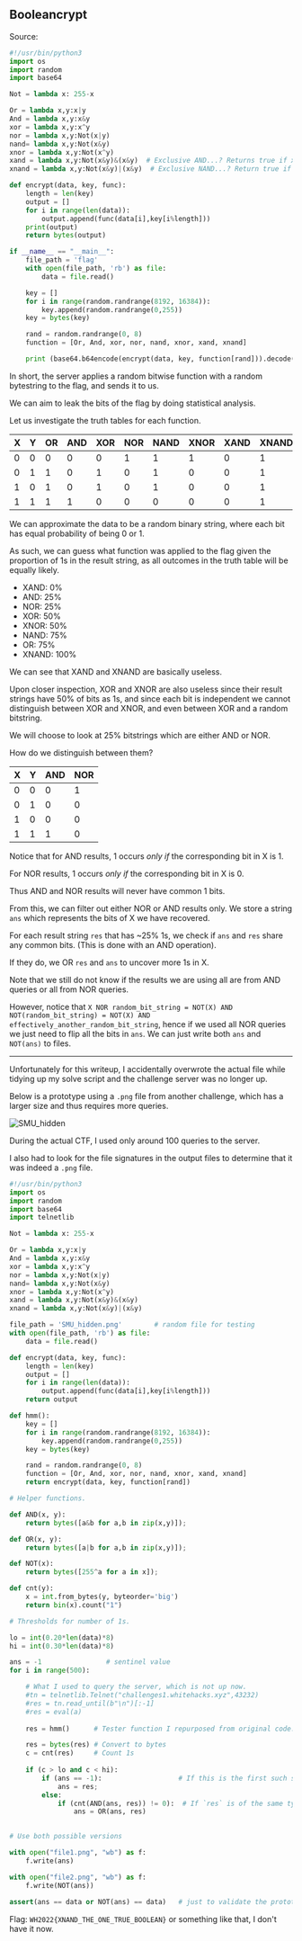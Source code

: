## Booleancrypt

Source:
```python
#!/usr/bin/python3
import os
import random
import base64

Not = lambda x: 255-x

Or = lambda x,y:x|y
And = lambda x,y:x&y
xor = lambda x,y:x^y
nor = lambda x,y:Not(x|y)
nand= lambda x,y:Not(x&y)
xnor = lambda x,y:Not(x^y)
xand = lambda x,y:Not(x&y)&(x&y)  # Exclusive AND...? Returns true if x and y are true, except when they are, then retrun false...?
xnand = lambda x,y:Not(x&y)|(x&y)  # Exclusive NAND...? Return true if x and y are not true, except when they are, then return true...?

def encrypt(data, key, func):
    length = len(key)
    output = []
    for i in range(len(data)):
        output.append(func(data[i],key[i%length]))
    print(output)
    return bytes(output)

if __name__ == "__main__":
    file_path = 'flag'
    with open(file_path, 'rb') as file:
        data = file.read()

    key = []
    for i in range(random.randrange(8192, 16384)):
        key.append(random.randrange(0,255))
    key = bytes(key)

    rand = random.randrange(0, 8)
    function = [Or, And, xor, nor, nand, xnor, xand, xnand]

    print (base64.b64encode(encrypt(data, key, function[rand])).decode("utf-8"))
```

In short, the server applies a random bitwise function with a random bytestring to the flag, and sends it to us.

We can aim to leak the bits of the flag by doing statistical analysis.

Let us investigate the truth tables for each function.

| X | Y | OR | AND | XOR | NOR | NAND | XNOR | XAND | XNAND |
| - | - | - | - | - | - | - | - | - | - |
| 0 | 0 | 0 | 0 | 0 | 1 | 1 | 1 | 0 | 1 |
| 0 | 1 | 1 | 0 | 1 | 0 | 1 | 0 | 0 | 1 |
| 1 | 0 | 1 | 0 | 1 | 0 | 1 | 0 | 0 | 1 |
| 1 | 1 | 1 | 1 | 0 | 0 | 0 | 0 | 0 | 1 |

We can approximate the data to be a random binary string, where each bit has equal probability of being 0 or 1.

As such, we can guess what function was applied to the flag given the proportion of 1s in the result string, as all outcomes in the truth table will be equally likely.

- XAND: 0%
- AND: 25%
- NOR: 25%
- XOR: 50%
- XNOR: 50%
- NAND: 75%
- OR: 75%
- XNAND: 100%

We can see that XAND and XNAND are basically useless.

Upon closer inspection, XOR and XNOR are also useless since their result strings have 50% of bits as 1s, and since each bit is independent we cannot distinguish between XOR and XNOR, and even between XOR and a random bitstring. 


We will choose to look at 25% bitstrings which are either AND or NOR.

How do we distinguish between them?

| X | Y | AND | NOR |
| - | - | - | - | 
| 0 | 0 | 0 | 1 | 
| 0 | 1 | 0 | 0 |
| 1 | 0 | 0 | 0 | 
| 1 | 1 | 1 | 0 | 

Notice that for AND results, 1 occurs _only if_ the corresponding bit in X is 1.

For NOR results, 1 occurs _only if_ the corresponding bit in X is 0.

Thus AND and NOR results will never have common 1 bits.

From this, we can filter out either NOR or AND results only. We store a string `ans` which represents the bits of X we have recovered.

For each result string `res` that has ~25% 1s, we check if `ans` and `res` share any common bits. (This is done with an AND operation).

If they do, we OR `res` and `ans` to uncover more 1s in X.

Note that we still do not know if the results we are using all are from AND queries or all from NOR queries.

However, notice that `X NOR random_bit_string = NOT(X) AND NOT(random_bit_string) = NOT(X) AND effectively_another_random_bit_string`, hence if we used all NOR queries we just need to flip all the bits in `ans`. We can just write both `ans` and `NOT(ans)` to files.

------------------------------------------------------------------------------------------------------------------------------------------------------

Unfortunately for this writeup, I accidentally overwrote the actual file while tidying up my solve script and the challenge server was no longer up.

Below is a prototype using a `.png` file from another challenge, which has a larger size and thus requires more queries. 

![SMU_hidden](https://user-images.githubusercontent.com/26357716/160264411-606cad12-03b6-4a22-a7df-cdf2801fd32f.png)

During the actual CTF, I used only around 100 queries to the server. 

I also had to look for the file signatures in the output files to determine that it was indeed a `.png` file.

```python
#!/usr/bin/python3
import os
import random
import base64
import telnetlib

Not = lambda x: 255-x

Or = lambda x,y:x|y
And = lambda x,y:x&y
xor = lambda x,y:x^y
nor = lambda x,y:Not(x|y)
nand= lambda x,y:Not(x&y)
xnor = lambda x,y:Not(x^y)
xand = lambda x,y:Not(x&y)&(x&y)  
xnand = lambda x,y:Not(x&y)|(x&y)

file_path = 'SMU_hidden.png'        # random file for testing
with open(file_path, 'rb') as file:
    data = file.read()

def encrypt(data, key, func):
    length = len(key)
    output = []
    for i in range(len(data)):
        output.append(func(data[i],key[i%length]))
    return output

def hmm():
    key = []
    for i in range(random.randrange(8192, 16384)):
        key.append(random.randrange(0,255))
    key = bytes(key)

    rand = random.randrange(0, 8)
    function = [Or, And, xor, nor, nand, xnor, xand, xnand]
    return encrypt(data, key, function[rand])

# Helper functions.

def AND(x, y):
    return bytes([a&b for a,b in zip(x,y)]);

def OR(x, y):
    return bytes([a|b for a,b in zip(x,y)]);

def NOT(x):
    return bytes([255^a for a in x]);

def cnt(y):
    x = int.from_bytes(y, byteorder='big')
    return bin(x).count("1")

# Thresholds for number of 1s.

lo = int(0.20*len(data)*8)
hi = int(0.30*len(data)*8)

ans = -1                # sentinel value
for i in range(500):

    # What I used to query the server, which is not up now.
    #tn = telnetlib.Telnet("challenges1.whitehacks.xyz",43232)   
    #res = tn.read_until(b"\n")[:-1]
    #res = eval(a)
     
    res = hmm()      # Tester function I repurposed from original code.

    res = bytes(res) # Convert to bytes
    c = cnt(res)     # Count 1s
    
    if (c > lo and c < hi):
        if (ans == -1):                   # If this is the first such string we have
            ans = res;
        else:
            if (cnt(AND(ans, res)) != 0):  # If `res` is of the same type as `ans` (either AND or NOR).
                ans = OR(ans, res)
                

# Use both possible versions

with open("file1.png", "wb") as f:
    f.write(ans)

with open("file2.png", "wb") as f:
    f.write(NOT(ans))
    
assert(ans == data or NOT(ans) == data)   # just to validate the prototype
```

Flag: `WH2022{XNAND_THE_ONE_TRUE_BOOLEAN}` or something like that, I don't have it now.
